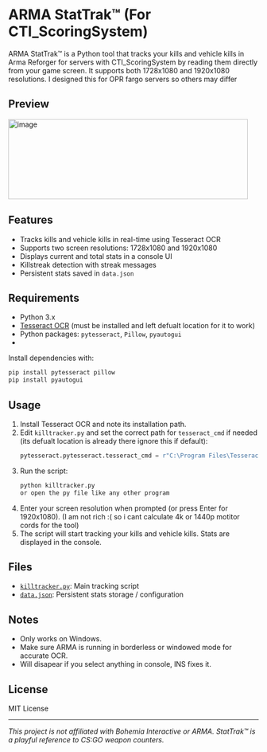 # ARMA StatTrak™ (For CTI_ScoringSystem)
ARMA StatTrak™ is a Python tool that tracks your kills and vehicle kills in Arma Reforger for servers with CTI_ScoringSystem by reading them directly from your game screen. It supports both 1728x1080 and 1920x1080 resolutions. I designed this for OPR fargo servers so others may differ
## Preview

<img width="482" height="161" alt="image" src="https://github.com/user-attachments/assets/f1826817-8072-46aa-9aaa-ce9079478234" />

## Features

- Tracks kills and vehicle kills in real-time using Tesseract OCR
- Supports two screen resolutions: 1728x1080 and 1920x1080
- Displays current and total stats in a console UI
- Killstreak detection with streak messages
- Persistent stats saved in `data.json`

## Requirements

- Python 3.x
- [Tesseract OCR](https://github.com/tesseract-ocr/tesseract) (must be installed and left defualt location for it to work)
- Python packages: `pytesseract`, `Pillow`, `pyautogui`
- 

Install dependencies with:
```sh
pip install pytesseract pillow
pip install pyautogui
```

## Usage

1. Install Tesseract OCR and note its installation path.
2. Edit `killtracker.py` and set the correct path for `tesseract_cmd` if needed (its defualt location is already there ignore this if default):
   ```python
   pytesseract.pytesseract.tesseract_cmd = r"C:\Program Files\Tesseract-OCR\tesseract.exe"
   ```
3. Run the script:
   ```sh
   python killtracker.py
   or open the py file like any other program
   ```
4. Enter your screen resolution when prompted (or press Enter for 1920x1080). (I am not rich :( so i cant calculate 4k or 1440p motitor  cords for the tool)
5. The script will start tracking your kills and vehicle kills. Stats are displayed in the console.

## Files

- [`killtracker.py`](killtracker.py): Main tracking script
- [`data.json`](data.json): Persistent stats storage /  configuration

## Notes

- Only works on Windows.
- Make sure ARMA is running in borderless or windowed mode for accurate OCR.
- Will disapear if you select anything in console, INS fixes it.

## License

MIT License

---

*This project is not affiliated with Bohemia Interactive or ARMA. StatTrak™ is a playful reference to CS:GO weapon counters.*
